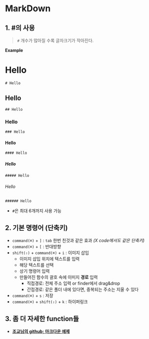 # MarkDown

## 1. #의 사용
> `#` 개수가 많아질 수록 글자크기가 작아진다.

**Example**

# Hello
`# Hello`
## Hello
`## Hello`
### Hello
`### Hello`
#### Hello
`#### Hello`
##### Hello
`##### Hello`
###### Hello
`###### Hello`

- `#`은 최대 6개까지 사용 가능


## 2. 기본 명령어 (단축키)

- `command(⌘)` + `]` : `tab` 한번 친것과 같은 효과 *(X code에서도 같은 단축키)*
- `command(⌘)` + `[` : 	반대방향
- `shift(⇧)` + `command(⌘)` + `i` : 이미지 삽입 
	- 이미지 삽입 위치에 텍스트를 입력
	- 해당 텍스트를 선택
	- 상기 명령어 입력 
	- 만들어진 함수의 괄호 속에 이미지 **경로** 입력
		- 직접경로: 전체 주소 입력 or finder에서 drag&drop
		- 간접경로: 같은 폴더 내에 있다면, 중복되는 주소는 지울 수 있다
- `command(⌘)` + `s` : 저장
- `command(⌘)` + `shift(⇧)` + `k` : 하이퍼링크


## 3. 좀 더 자세한 function들

- [**조교님의 github; 마크다운 예제**](https://github.com/draupnir45/i.jongchan.park/blob/master/learning/MarkdownSample/sample.md)